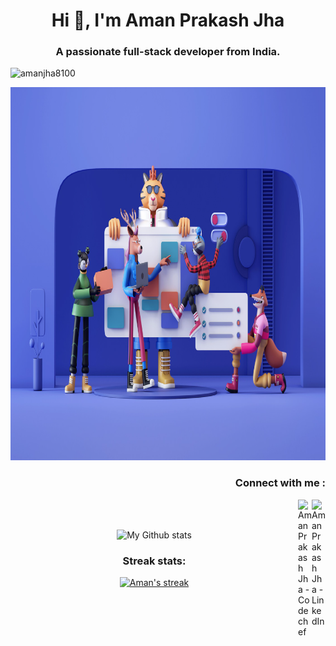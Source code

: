 <h1 align="center">Hi 👋, I'm Aman Prakash Jha</h1>
<h3 align="center">A passionate full-stack developer from India.</h3>

<p align="left"> <img src="https://komarev.com/ghpvc/?username=amanjha8100&label=Profile%20views&color=0e75b6&style=flat" alt="amanjha8100" /> </p>
<p align="center">
<img src="https://github.com/amanjha8100/amanjha8100/blob/main/github-home.png" alt="alt text" height="597px" width="953px">
</p>
<h3 align="right">Connect with me :</h3>
<a href="https://www.linkedin.com/in/aman-prakash-jha-1549431a1/">
  <img align="right" alt="Aman Prakash Jha - LinkedIn" width="22px" src="https://upload.wikimedia.org/wikipedia/commons/thumb/e/e9/Linkedin_icon.svg/256px-Linkedin_icon.svg.png"/>
</a>
<a href="https://www.codechef.com/users/amanjha8100">
  <img align="right" alt="Aman Prakash Jha - Codechef" width="22px" src="https://api.iconify.design/simple-icons:codechef.svg?color=%2379553A"/>
</a>
<br>
<br>
<p align="center">
<img alt="My Github stats" border-radius="40px" width="800px" height="200px" src="https://github-readme-stats.vercel.app/api?username=amanjha8100&count_private=true&show_icons=true&hide_border=true&theme=react" href="https://github.com/amanjha8100"/>
</p>

<h3 align="center">Streak stats:</h3>
<p align="center">
  <a href="https://github.com/amanjha8100/github-readme-streak-stats">
    <img alt="Aman's streak" src="https://github-readme-streak-stats.herokuapp.com/?user=amanjha8100&theme=tokyonight&hide_border=true"/>
  </a>
</p>

